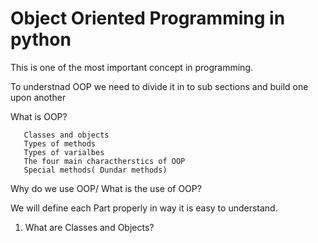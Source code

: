  # Object Oriented Programming in python 

 This is one of the most important concept in programming. 
 
 To understnad OOP we need to divide it in to sub sections and build one upon another 
 
 What is OOP?
 
       Classes and objects
       Types of methods
       Types of varialbes 
       The four main charactherstics of OOP
       Special methods( Dundar methods) 

Why do we use OOP/ What is the use of OOP? 

We will define each Part properly in way it is easy to understand. 

1. What are Classes and Objects? 
       

    
 

